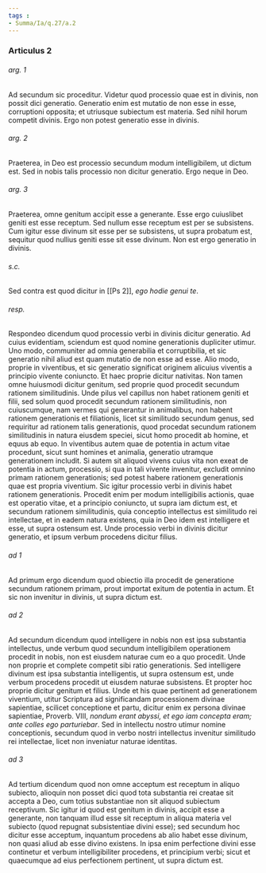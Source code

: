 ```yaml
---
tags : 
- Summa/Ia/q.27/a.2
---
```


### Articulus 2

###### arg. 1
Ad secundum sic proceditur. Videtur quod processio quae est in divinis, non possit dici generatio. Generatio enim est mutatio de non esse in esse, corruptioni opposita; et utriusque subiectum est materia. Sed nihil horum competit divinis. Ergo non potest generatio esse in divinis.

###### arg. 2
Praeterea, in Deo est processio secundum modum intelligibilem, ut dictum est. Sed in nobis talis processio non dicitur generatio. Ergo neque in Deo.

###### arg. 3
Praeterea, omne genitum accipit esse a generante. Esse ergo cuiuslibet geniti est esse receptum. Sed nullum esse receptum est per se subsistens. Cum igitur esse divinum sit esse per se subsistens, ut supra probatum est, sequitur quod nullius geniti esse sit esse divinum. Non est ergo generatio in divinis.

###### s.c.
Sed contra est quod dicitur in [[Ps 2]], *ego hodie genui te*.

###### resp.
Respondeo dicendum quod processio verbi in divinis dicitur generatio. Ad cuius evidentiam, sciendum est quod nomine generationis dupliciter utimur. Uno modo, communiter ad omnia generabilia et corruptibilia, et sic generatio nihil aliud est quam mutatio de non esse ad esse. Alio modo, proprie in viventibus, et sic generatio significat originem alicuius viventis a principio vivente coniuncto. Et haec proprie dicitur nativitas. Non tamen omne huiusmodi dicitur genitum, sed proprie quod procedit secundum rationem similitudinis. Unde pilus vel capillus non habet rationem geniti et filii, sed solum quod procedit secundum rationem similitudinis, non cuiuscumque, nam vermes qui generantur in animalibus, non habent rationem generationis et filiationis, licet sit similitudo secundum genus, sed requiritur ad rationem talis generationis, quod procedat secundum rationem similitudinis in natura eiusdem speciei, sicut homo procedit ab homine, et equus ab equo. In viventibus autem quae de potentia in actum vitae procedunt, sicut sunt homines et animalia, generatio utramque generationem includit. Si autem sit aliquod vivens cuius vita non exeat de potentia in actum, processio, si qua in tali vivente invenitur, excludit omnino primam rationem generationis; sed potest habere rationem generationis quae est propria viventium. Sic igitur processio verbi in divinis habet rationem generationis. Procedit enim per modum intelligibilis actionis, quae est operatio vitae, et a principio coniuncto, ut supra iam dictum est, et secundum rationem similitudinis, quia conceptio intellectus est similitudo rei intellectae, et in eadem natura existens, quia in Deo idem est intelligere et esse, ut supra ostensum est. Unde processio verbi in divinis dicitur generatio, et ipsum verbum procedens dicitur filius.

###### ad 1
Ad primum ergo dicendum quod obiectio illa procedit de generatione secundum rationem primam, prout importat exitum de potentia in actum. Et sic non invenitur in divinis, ut supra dictum est.

###### ad 2
Ad secundum dicendum quod intelligere in nobis non est ipsa substantia intellectus, unde verbum quod secundum intelligibilem operationem procedit in nobis, non est eiusdem naturae cum eo a quo procedit. Unde non proprie et complete competit sibi ratio generationis. Sed intelligere divinum est ipsa substantia intelligentis, ut supra ostensum est, unde verbum procedens procedit ut eiusdem naturae subsistens. Et propter hoc proprie dicitur genitum et filius. Unde et his quae pertinent ad generationem viventium, utitur Scriptura ad significandam processionem divinae sapientiae, scilicet conceptione et partu, dicitur enim ex persona divinae sapientiae, Proverb. VIII, *nondum erant abyssi, et ego iam concepta eram; ante colles ego parturiebar*. Sed in intellectu nostro utimur nomine conceptionis, secundum quod in verbo nostri intellectus invenitur similitudo rei intellectae, licet non inveniatur naturae identitas.

###### ad 3
Ad tertium dicendum quod non omne acceptum est receptum in aliquo subiecto, alioquin non posset dici quod tota substantia rei creatae sit accepta a Deo, cum totius substantiae non sit aliquod subiectum receptivum. Sic igitur id quod est genitum in divinis, accipit esse a generante, non tanquam illud esse sit receptum in aliqua materia vel subiecto (quod repugnat subsistentiae divini esse); sed secundum hoc dicitur esse acceptum, inquantum procedens ab alio habet esse divinum, non quasi aliud ab esse divino existens. In ipsa enim perfectione divini esse continetur et verbum intelligibiliter procedens, et principium verbi; sicut et quaecumque ad eius perfectionem pertinent, ut supra dictum est.

